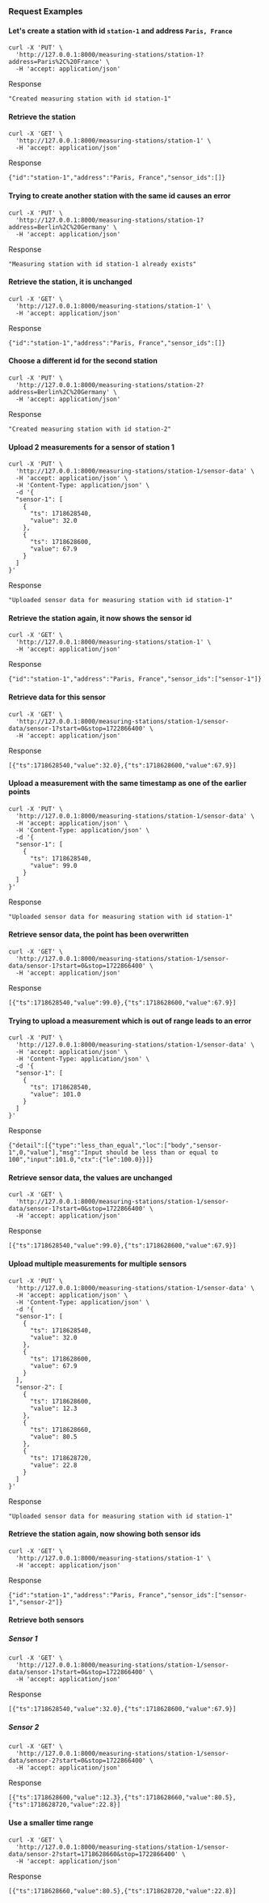 ### Request Examples
#### Let's create a station with id `station-1` and address `Paris, France`
```
curl -X 'PUT' \
  'http://127.0.0.1:8000/measuring-stations/station-1?address=Paris%2C%20France' \
  -H 'accept: application/json'
```
Response
```
"Created measuring station with id station-1"
```
#### Retrieve the station
```
curl -X 'GET' \
  'http://127.0.0.1:8000/measuring-stations/station-1' \
  -H 'accept: application/json'
```
Response
```
{"id":"station-1","address":"Paris, France","sensor_ids":[]}
```
#### Trying to create another station with the same id causes an error
```
curl -X 'PUT' \
  'http://127.0.0.1:8000/measuring-stations/station-1?address=Berlin%2C%20Germany' \
  -H 'accept: application/json'
```
Response
```
"Measuring station with id station-1 already exists"
```
#### Retrieve the station, it is unchanged
```
curl -X 'GET' \
  'http://127.0.0.1:8000/measuring-stations/station-1' \
  -H 'accept: application/json'
```
Response
```
{"id":"station-1","address":"Paris, France","sensor_ids":[]}
```
#### Choose a different id for the second station
```
curl -X 'PUT' \
  'http://127.0.0.1:8000/measuring-stations/station-2?address=Berlin%2C%20Germany' \
  -H 'accept: application/json'
```
Response
```
"Created measuring station with id station-2"
```
#### Upload 2 measurements for a sensor of station 1
```
curl -X 'PUT' \
  'http://127.0.0.1:8000/measuring-stations/station-1/sensor-data' \
  -H 'accept: application/json' \
  -H 'Content-Type: application/json' \
  -d '{
  "sensor-1": [
    {
      "ts": 1718628540,
      "value": 32.0
    },
    {
      "ts": 1718628600,
      "value": 67.9
    }
  ]
}'
```
Response
```
"Uploaded sensor data for measuring station with id station-1"
```
#### Retrieve the station again, it now shows the sensor id
```
curl -X 'GET' \
  'http://127.0.0.1:8000/measuring-stations/station-1' \
  -H 'accept: application/json'
```
Response
```
{"id":"station-1","address":"Paris, France","sensor_ids":["sensor-1"]}
```
#### Retrieve data for this sensor
```
curl -X 'GET' \
  'http://127.0.0.1:8000/measuring-stations/station-1/sensor-data/sensor-1?start=0&stop=1722866400' \
  -H 'accept: application/json'
```
Response
```
[{"ts":1718628540,"value":32.0},{"ts":1718628600,"value":67.9}]
```
#### Upload a measurement with the same timestamp as one of the earlier points
```
curl -X 'PUT' \
  'http://127.0.0.1:8000/measuring-stations/station-1/sensor-data' \
  -H 'accept: application/json' \
  -H 'Content-Type: application/json' \
  -d '{
  "sensor-1": [
    {
      "ts": 1718628540,
      "value": 99.0
    }
  ]
}'
```
Response
```
"Uploaded sensor data for measuring station with id station-1"
```
#### Retrieve sensor data, the point has been overwritten
```
curl -X 'GET' \
  'http://127.0.0.1:8000/measuring-stations/station-1/sensor-data/sensor-1?start=0&stop=1722866400' \
  -H 'accept: application/json'
```
Response
```
[{"ts":1718628540,"value":99.0},{"ts":1718628600,"value":67.9}]
```
#### Trying to upload a measurement which is out of range leads to an error
```
curl -X 'PUT' \
  'http://127.0.0.1:8000/measuring-stations/station-1/sensor-data' \
  -H 'accept: application/json' \
  -H 'Content-Type: application/json' \
  -d '{
  "sensor-1": [
    {
      "ts": 1718628540,
      "value": 101.0
    }
  ]
}'
```
Response
```
{"detail":[{"type":"less_than_equal","loc":["body","sensor-1",0,"value"],"msg":"Input should be less than or equal to 100","input":101.0,"ctx":{"le":100.0}}]}
```
#### Retrieve sensor data, the values are unchanged
```
curl -X 'GET' \
  'http://127.0.0.1:8000/measuring-stations/station-1/sensor-data/sensor-1?start=0&stop=1722866400' \
  -H 'accept: application/json'
```
Response
```
[{"ts":1718628540,"value":99.0},{"ts":1718628600,"value":67.9}]
```
#### Upload multiple measurements for multiple sensors
```
curl -X 'PUT' \
  'http://127.0.0.1:8000/measuring-stations/station-1/sensor-data' \
  -H 'accept: application/json' \
  -H 'Content-Type: application/json' \
  -d '{
  "sensor-1": [
    {
      "ts": 1718628540,
      "value": 32.0
    },
    {
      "ts": 1718628600,
      "value": 67.9
    }
  ],
  "sensor-2": [
    {
      "ts": 1718628600,
      "value": 12.3
    },
    {
      "ts": 1718628660,
      "value": 80.5
    },
    {
      "ts": 1718628720,
      "value": 22.8
    }
  ]
}'
```
Response
```
"Uploaded sensor data for measuring station with id station-1"
```
#### Retrieve the station again, now showing both sensor ids
```
curl -X 'GET' \
  'http://127.0.0.1:8000/measuring-stations/station-1' \
  -H 'accept: application/json'
```
Response
```
{"id":"station-1","address":"Paris, France","sensor_ids":["sensor-1","sensor-2"]}
```
#### Retrieve both sensors
##### Sensor 1
```
curl -X 'GET' \
  'http://127.0.0.1:8000/measuring-stations/station-1/sensor-data/sensor-1?start=0&stop=1722866400' \
  -H 'accept: application/json'
```
Response
```
[{"ts":1718628540,"value":32.0},{"ts":1718628600,"value":67.9}]
```
##### Sensor 2
```
curl -X 'GET' \
  'http://127.0.0.1:8000/measuring-stations/station-1/sensor-data/sensor-2?start=0&stop=1722866400' \
  -H 'accept: application/json'
```
Response
```
[{"ts":1718628600,"value":12.3},{"ts":1718628660,"value":80.5},{"ts":1718628720,"value":22.8}]
```
#### Use a smaller time range
```
curl -X 'GET' \
  'http://127.0.0.1:8000/measuring-stations/station-1/sensor-data/sensor-2?start=1718628660&stop=1722866400' \
  -H 'accept: application/json'
```
Response
```
[{"ts":1718628660,"value":80.5},{"ts":1718628720,"value":22.8}]
```
